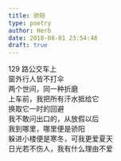 ```yaml
---  
title: 骄阳  
type: poetry  
author: Herb  
date: 2018-08-01 23:54:48  
draft: true
---  
```

129 路公交车上  
窗外行人皆不打伞  
两个世间，同一种折磨  
上车前，我把所有汗水抵给它  
换取它一时的回避    
我不敢问出口的，从放假以后  
我到哪里，哪里便是骄阳  
躲进小楼便是寒冬，可我更爱夏天  
日光若不伤人，我有什么理由不爱  
